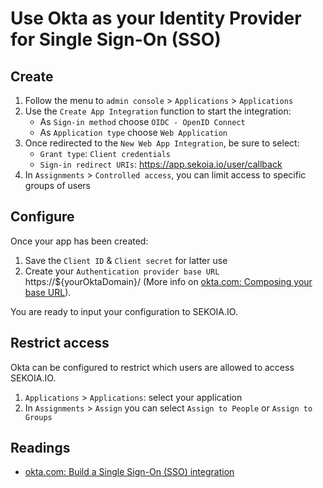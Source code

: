 # Use Okta as your Identity Provider for Single Sign-On (SSO)

## Create

1. Follow the menu to `admin console` > `Applications` > `Applications`
2. Use the `Create App Integration` function to start the integration:
    - As `Sign-in method` choose `OIDC - OpenID Connect`
    - As `Application type` choose `Web Application`
3. Once redirected to the `New Web App Integration`, be sure to select:
    - `Grant type`: `Client credentials`
    - `Sign-in redirect URIs`: https://app.sekoia.io/user/callback
4. In `Assignments` > `Controlled access`, you can limit access to specific groups of users

## Configure

Once your app has been created:

1. Save the `Client ID` & `Client secret` for latter use
2. Create your `Authentication provider base URL` https://${yourOktaDomain}/ (More info
   on [okta.com: Composing your base URL](https://developer.okta.com/docs/reference/api/oidc/#composing-your-base-url)).

You are ready to input your configuration to SEKOIA.IO.

## Restrict access

Okta can be configured to restrict which users are allowed to access SEKOIA.IO.

1. `Applications` > `Applications`: select your application
2. In `Assignments` > `Assign` you can select `Assign to People` or `Assign to Groups`

## Readings

- [okta.com: Build a Single Sign-On (SSO) integration](https://developer.okta.com/docs/guides/build-sso-integration/openidconnect/main/)